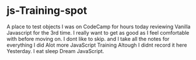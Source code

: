 # js-Training-spot
A place to  test objects
I was on CodeCamp for hours today reviewing Vanilla Javascript for the 3rd time. 
I really want to get as good as I feel comfortable with before moving on. 
I dont like to skip. and  I take all the notes for everything
I did Alot more JavaScript Training Altough I didnt record it here Yesterday. 
I eat sleep Dream JavaScript.
